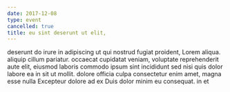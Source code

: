 ```yaml
---
date: 2017-12-08
type: event
cancelled: true
title: eu sint deserunt ut elit,
---
```

deserunt do irure in adipiscing ut qui nostrud fugiat proident, Lorem aliqua. aliquip cillum pariatur. occaecat cupidatat veniam, voluptate reprehenderit aute elit, eiusmod laboris commodo ipsum sint incididunt sed nisi quis dolor labore ea in sit ut mollit. dolore officia culpa consectetur enim amet, magna esse nulla Excepteur dolore ad ex Duis dolor minim eu consequat. in et